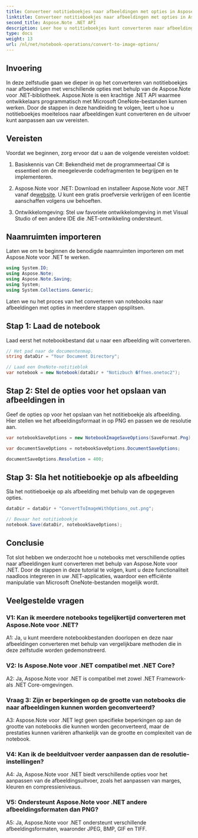 ```yaml
---
title: Converteer notitieboekjes naar afbeeldingen met opties in Aspose Note .NET
linktitle: Converteer notitieboekjes naar afbeeldingen met opties in Aspose Note .NET
second_title: Aspose.Note .NET API
description: Leer hoe u notitieboekjes kunt converteren naar afbeeldingen met aanpasbare opties met behulp van Aspose.Note voor .NET.
type: docs
weight: 13
url: /nl/net/notebook-operations/convert-to-image-options/
---
```

## Invoering

In deze zelfstudie gaan we dieper in op het converteren van notitieboekjes naar afbeeldingen met verschillende opties met behulp van de Aspose.Note voor .NET-bibliotheek. Aspose.Note is een krachtige .NET API waarmee ontwikkelaars programmatisch met Microsoft OneNote-bestanden kunnen werken. Door de stappen in deze handleiding te volgen, leert u hoe u notitieboekjes moeiteloos naar afbeeldingen kunt converteren en de uitvoer kunt aanpassen aan uw vereisten.

## Vereisten

Voordat we beginnen, zorg ervoor dat u aan de volgende vereisten voldoet:

1. Basiskennis van C#: Bekendheid met de programmeertaal C# is essentieel om de meegeleverde codefragmenten te begrijpen en te implementeren.

2.  Aspose.Note voor .NET: Download en installeer Aspose.Note voor .NET vanaf de[website](https://releases.aspose.com/note/net/). U kunt een gratis proefversie verkrijgen of een licentie aanschaffen volgens uw behoeften.

3. Ontwikkelomgeving: Stel uw favoriete ontwikkelomgeving in met Visual Studio of een andere IDE die .NET-ontwikkeling ondersteunt.

## Naamruimten importeren

Laten we om te beginnen de benodigde naamruimten importeren om met Aspose.Note voor .NET te werken.

```csharp
using System.IO;
using Aspose.Note;
using Aspose.Note.Saving;
using System;
using System.Collections.Generic;
```

Laten we nu het proces van het converteren van notebooks naar afbeeldingen met opties in meerdere stappen opsplitsen.

## Stap 1: Laad de notebook

Laad eerst het notebookbestand dat u naar een afbeelding wilt converteren.

```csharp
// Het pad naar de documentenmap.
string dataDir = "Your Document Directory";

// Laad een OneNote-notitieblok
var notebook = new Notebook(dataDir + "Notizbuch �ffnen.onetoc2");
```

## Stap 2: Stel de opties voor het opslaan van afbeeldingen in

Geef de opties op voor het opslaan van het notitieboekje als afbeelding. Hier stellen we het afbeeldingsformaat in op PNG en passen we de resolutie aan.

```csharp
var notebookSaveOptions = new NotebookImageSaveOptions(SaveFormat.Png);

var documentSaveOptions = notebookSaveOptions.DocumentSaveOptions;

documentSaveOptions.Resolution = 400;
```

## Stap 3: Sla het notitieboekje op als afbeelding

Sla het notitieboekje op als afbeelding met behulp van de opgegeven opties.

```csharp
dataDir = dataDir + "ConvertToImageWithOptions_out.png";

// Bewaar het notitieboekje
notebook.Save(dataDir, notebookSaveOptions);
```

## Conclusie

Tot slot hebben we onderzocht hoe u notebooks met verschillende opties naar afbeeldingen kunt converteren met behulp van Aspose.Note voor .NET. Door de stappen in deze tutorial te volgen, kunt u deze functionaliteit naadloos integreren in uw .NET-applicaties, waardoor een efficiënte manipulatie van Microsoft OneNote-bestanden mogelijk wordt.

## Veelgestelde vragen

### V1: Kan ik meerdere notebooks tegelijkertijd converteren met Aspose.Note voor .NET?

A1: Ja, u kunt meerdere notebookbestanden doorlopen en deze naar afbeeldingen converteren met behulp van vergelijkbare methoden die in deze zelfstudie worden gedemonstreerd.

### V2: Is Aspose.Note voor .NET compatibel met .NET Core?

A2: Ja, Aspose.Note voor .NET is compatibel met zowel .NET Framework- als .NET Core-omgevingen.

### Vraag 3: Zijn er beperkingen op de grootte van notebooks die naar afbeeldingen kunnen worden geconverteerd?

A3: Aspose.Note voor .NET legt geen specifieke beperkingen op aan de grootte van notebooks die kunnen worden geconverteerd, maar de prestaties kunnen variëren afhankelijk van de grootte en complexiteit van de notebook.

### V4: Kan ik de beelduitvoer verder aanpassen dan de resolutie-instellingen?

A4: Ja, Aspose.Note voor .NET biedt verschillende opties voor het aanpassen van de afbeeldingsuitvoer, zoals het aanpassen van marges, kleuren en compressieniveaus.

### V5: Ondersteunt Aspose.Note voor .NET andere afbeeldingsformaten dan PNG?

A5: Ja, Aspose.Note voor .NET ondersteunt verschillende afbeeldingsformaten, waaronder JPEG, BMP, GIF en TIFF.